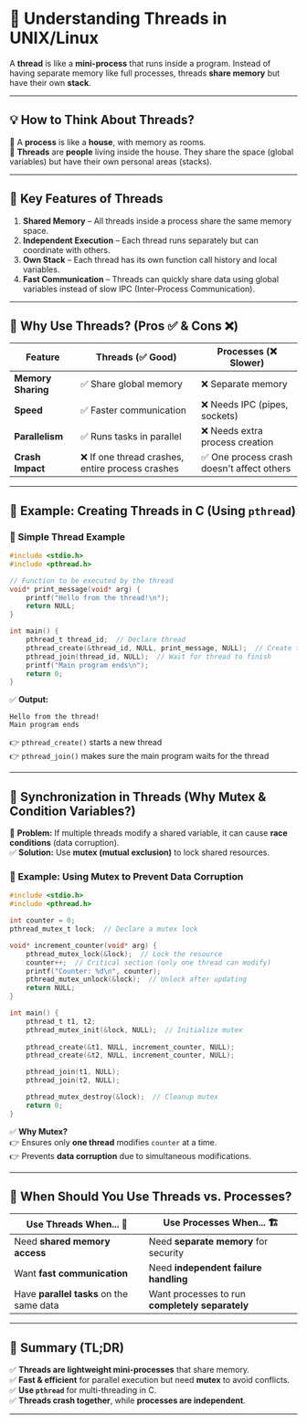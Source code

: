 # **📌 Understanding Threads in UNIX/Linux**
A **thread** is like a **mini-process** that runs inside a program. Instead of having separate memory like full processes, threads **share memory** but have their own **stack**.

---

## **💡 How to Think About Threads?**
🔹 A **process** is like a **house**, with memory as rooms.  
🔹 **Threads** are **people** living inside the house. They share the space (global variables) but have their own personal areas (stacks).  

---

## **🔹 Key Features of Threads**
1. **Shared Memory** – All threads inside a process share the same memory space.  
2. **Independent Execution** – Each thread runs separately but can coordinate with others.  
3. **Own Stack** – Each thread has its own function call history and local variables.  
4. **Fast Communication** – Threads can quickly share data using global variables instead of slow IPC (Inter-Process Communication).  

---

## **📌 Why Use Threads? (Pros ✅ & Cons ❌)**
| **Feature**        | **Threads (✅ Good)** | **Processes (❌ Slower)** |
|------------------|----------------|----------------|
| **Memory Sharing**  | ✅ Share global memory | ❌ Separate memory |
| **Speed**          | ✅ Faster communication | ❌ Needs IPC (pipes, sockets) |
| **Parallelism**    | ✅ Runs tasks in parallel | ❌ Needs extra process creation |
| **Crash Impact**   | ❌ If one thread crashes, entire process crashes | ✅ One process crash doesn't affect others |

---

## **🔹 Example: Creating Threads in C (Using `pthread`)**
### **🔷 Simple Thread Example**
```c
#include <stdio.h>
#include <pthread.h>

// Function to be executed by the thread
void* print_message(void* arg) {
    printf("Hello from the thread!\n");
    return NULL;
}

int main() {
    pthread_t thread_id;  // Declare thread
    pthread_create(&thread_id, NULL, print_message, NULL);  // Create thread
    pthread_join(thread_id, NULL);  // Wait for thread to finish
    printf("Main program ends\n");
    return 0;
}
```
✅ **Output:**
```
Hello from the thread!
Main program ends
```
👉 `pthread_create()` starts a new thread  
👉 `pthread_join()` makes sure the main program waits for the thread  

---

## **🔹 Synchronization in Threads (Why Mutex & Condition Variables?)**
🔴 **Problem:** If multiple threads modify a shared variable, it can cause **race conditions** (data corruption).  
✅ **Solution:** Use **mutex (mutual exclusion)** to lock shared resources.

### **🔷 Example: Using Mutex to Prevent Data Corruption**
```c
#include <stdio.h>
#include <pthread.h>

int counter = 0;  
pthread_mutex_t lock;  // Declare a mutex lock

void* increment_counter(void* arg) {
    pthread_mutex_lock(&lock);  // Lock the resource
    counter++;  // Critical section (only one thread can modify)
    printf("Counter: %d\n", counter);
    pthread_mutex_unlock(&lock);  // Unlock after updating
    return NULL;
}

int main() {
    pthread_t t1, t2;
    pthread_mutex_init(&lock, NULL);  // Initialize mutex
    
    pthread_create(&t1, NULL, increment_counter, NULL);
    pthread_create(&t2, NULL, increment_counter, NULL);

    pthread_join(t1, NULL);
    pthread_join(t2, NULL);

    pthread_mutex_destroy(&lock);  // Cleanup mutex
    return 0;
}
```
✅ **Why Mutex?**  
👉 Ensures only **one thread** modifies `counter` at a time.  
👉 Prevents **data corruption** due to simultaneous modifications.  

---

## **🔹 When Should You Use Threads vs. Processes?**
| **Use Threads When...** 🚀 | **Use Processes When...** 🏗️ |
|----------------------|----------------------|
| Need **shared memory access** | Need **separate memory** for security |
| Want **fast communication** | Need **independent failure handling** |
| Have **parallel tasks** on the same data | Want processes to run **completely separately** |

---

## **🎯 Summary (TL;DR)**
✅ **Threads are lightweight mini-processes** that share memory.  
✅ **Fast & efficient** for parallel execution but need **mutex** to avoid conflicts.  
✅ **Use `pthread`** for multi-threading in C.  
✅ **Threads crash together**, while **processes are independent**.  

---